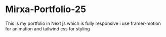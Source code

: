 # Mirxa-Portfolio-25
 This is my portfolio in Next js which is fully responsive i use framer-motion for animation and tailwind css for styling
